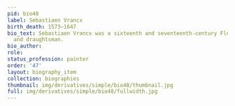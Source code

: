 ```yaml
---
pid: bio48
label: Sebastiaen Vrancx
birth_death: 1573–1647
bio_text: Sebastiaen Vrancx was a sixteenth and seventeenth-century Flemish painter
  and draughtsman.
bio_author:
role:
status_profession: painter
order: '47'
layout: biography_item
collection: biographies
thumbnail: img/derivatives/simple/bio48/thumbnail.jpg
full: img/derivatives/simple/bio48/fullwidth.jpg
---
```

